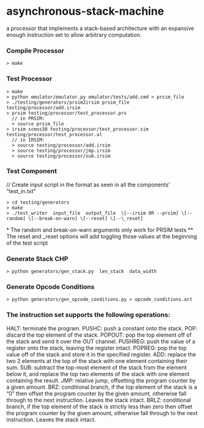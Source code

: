 # asynchronous-stack-machine
 a processor that implements a stack-based architecture with an expansive enough instruction set to allow arbitrary computation.
 
### Compile Processor
```
> make
```
### Test Processor
```
> make 
> python emulator/emulator.py emulator/tests/add.cmd > prsim_file
> ./testing/generators/prsim2irsim prsim_file testing/processor/add.irsim
> prsim testing/processor/test_processor.prs
  // in PRSIM:
  > source prsim_file
> irsim scmos30 testing/processor/test_processor.sim testing/processor/test_processor.al
  // in IRSIM:
  > source testing/processor/add.irsim
  > source testing/processor/jmp.irsim
  > source testing/processor/sub.irsim
```
### Test Component
// Create input script in the format as seen in all the components' "test_in.txt"
```
> cd testing/generators
> make
> ./test_writer  input_file  output_file  \[--irsim OR --prsim] \[--random] \[--break-on-warn] \[--reset] \[--\_reset]
```
\* The random and break-on-warn arguments only work for PRSIM tests
** The reset and \_reset options will add toggling those values at the beginning of the test script

### Generate Stack CHP
```
> python generators/gen_stack.py  len_stack  data_width
```
### Generate Opcode Conditions
```
> python generators/gen_opcode_conditions.py > opcode_conditions.act
```

### The instruction set supports the following operations:
HALT: terminate the program.
PUSHC: push a constant onto the stack.
POP: discard the top element of the stack.
POPOUT: pop the top element off of the stack and send it over the OUT channel.
PUSHREG: push the value of a register onto the stack, leaving the register intact.
POPREG: pop the top value off of the stack and store it in the specified register.
ADD: replace the two 2 elements at the top of the stack with one element containing their sum.
SUB: subtract the top-most element of the stack from the element below it, and replace the top two elements of the stack with one element containing the result.
JMP: relative jump, offsetting the program counter by a given amount.
BRZ: conditional branch, if the top element of the stack is a “0” then offset the program counter by the given amount, otherwise fall through to the next instruction. Leaves the stack intact.
BRLZ: conditional branch, if the top element of the stack is strictly less than zero then offset the program counter by the given amount, otherwise fall through to the next instruction. Leaves the stack intact.
